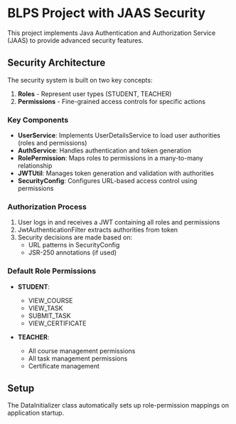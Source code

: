 # BLPS Project with JAAS Security

This project implements Java Authentication and Authorization Service (JAAS) to provide advanced security features.

## Security Architecture

The security system is built on two key concepts:

1. **Roles** - Represent user types (STUDENT, TEACHER)
2. **Permissions** - Fine-grained access controls for specific actions

### Key Components

- **UserService**: Implements UserDetailsService to load user authorities (roles and permissions)
- **AuthService**: Handles authentication and token generation
- **RolePermission**: Maps roles to permissions in a many-to-many relationship
- **JWTUtil**: Manages token generation and validation with authorities
- **SecurityConfig**: Configures URL-based access control using permissions

### Authorization Process

1. User logs in and receives a JWT containing all roles and permissions
2. JwtAuthenticationFilter extracts authorities from token
3. Security decisions are made based on:
   - URL patterns in SecurityConfig
   - JSR-250 annotations (if used)

### Default Role Permissions

- **STUDENT**:
  - VIEW_COURSE
  - VIEW_TASK
  - SUBMIT_TASK
  - VIEW_CERTIFICATE

- **TEACHER**:
  - All course management permissions
  - All task management permissions
  - Certificate management

## Setup

The DataInitializer class automatically sets up role-permission mappings on application startup.
